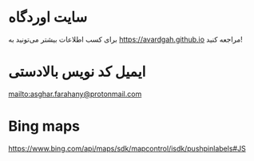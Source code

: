 # سایت اوردگاه
برای کسب اطلاعات بیشتر می‌تونید به <https://avardgah.github.io> مراجعه کنید!

# ایمیل کد نویس بالادستی
<mailto:asghar.farahany@protonmail.com>

# Bing maps
<https://www.bing.com/api/maps/sdk/mapcontrol/isdk/pushpinlabels#JS>